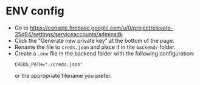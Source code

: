 # ENV config

- Go to https://console.firebase.google.com/u/0/project/elevate-25d94/settings/serviceaccounts/adminsdk
- Click the "Generate new private key" at the bottom of the page.
- Rename the file to `creds.json` and place it in the `backend/` folder.
- Create a `.env` file in the backend folder with the following configuration:
    ```
    CREDS_PATH="./creds.json"
    ```
    or the appropriate filename you prefer.
